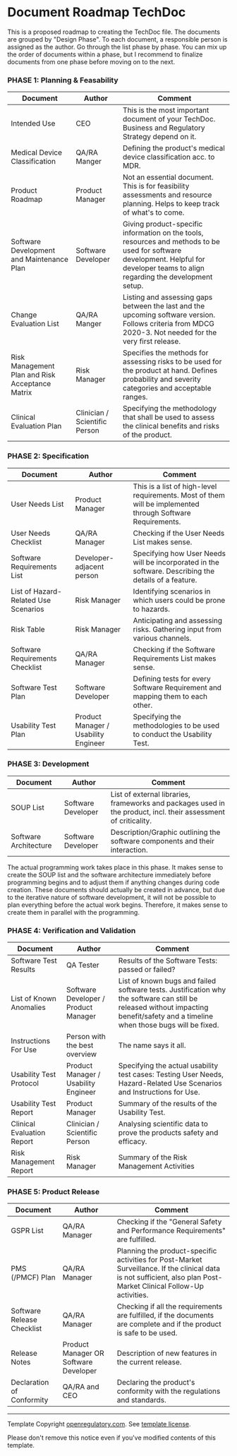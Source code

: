 # Document Roadmap TechDoc

This is a proposed roadmap to creating the TechDoc file. The documents are grouped by "Design Phase". To each
document, a responsible person is assigned as the author. Go through the list phase by phase. You can mix up
the order of documents within a phase, but I recommend to finalize documents from one phase before moving on
to the next.

### PHASE 1: Planning & Feasability

| Document                                        | Author                        | Comment                                                                                                                                                                            |
|-------------------------------------------------|-------------------------------|------------------------------------------------------------------------------------------------------------------------------------------------------------------------------------|
| Intended Use                                    | CEO                           | This is the most important document of your TechDoc. Business and Regulatory Strategy depend on it.                                                                                |
| Medical Device Classification                   | QA/RA Manger                  | Defining the product's medical device classification acc. to MDR.                                                                                                                  |
| Product Roadmap                                 | Product Manager               | Not an essential document. This is for feasibility assessments and resource planning. Helps to keep track of what's to come.                                                       |
| Software Development and Maintenance Plan       | Software Developer            | Giving product-specific information on the tools, resources and methods to be used for software development. Helpful for developer teams to align regarding the development setup. |
| Change Evaluation List                          | QA/RA Manger                  | Listing and assessing gaps between the last and the upcoming software version. Follows criteria from MDCG 2020-3. Not needed for the very first release.                           |
| Risk Management Plan and Risk Acceptance Matrix | Risk Manager                  | Specifies the methods for assessing risks to be used for the product at hand. Defines probability and severity categories and acceptable ranges.                                   |
| Clinical Evaluation Plan                        | Clinician / Scientific Person | Specifying the methodology that shall be used to assess the clinical benefits and risks of the product.                                                                            |

### PHASE 2: Specification

| Document                             | Author                               | Comment                                                                                                    |
|--------------------------------------|--------------------------------------|------------------------------------------------------------------------------------------------------------|
| User Needs List                      | Product Manager                      | This is a list of high-level requirements. Most of them will be implemented through Software Requirements. |
| User Needs Checklist                 | QA/RA Manager                        | Checking if the User Needs List makes sense.                                                               |
| Software Requirements List           | Developer-adjacent person            | Specifying how User Needs will be incorporated in the software. Describing the details of a feature.       |
| List of Hazard-Related Use Scenarios | Risk Manager                         | Identifying scenarios in which users could be prone to hazards.                                            |
| Risk Table                           | Risk Manager                         | Anticipating and assessing risks. Gathering input from various channels.                                   |
| Software Requirements Checklist      | QA/RA Manager                        | Checking if the Software Requirements List makes sense.                                                    |
| Software Test Plan                   | Software Developer                   | Defining tests for every Software Requirement and mapping them to each other.                              |
| Usability Test Plan                  | Product Manager / Usability Engineer | Specifying the methodologies to be used to conduct the Usability Test.                                     |

### PHASE 3: Development

| Document              | Author             | Comment                                                                                                         |
|-----------------------|--------------------|-----------------------------------------------------------------------------------------------------------------|
| SOUP List             | Software Developer | List of external libraries, frameworks and packages used in the product, incl. their assessment of criticality. |
| Software Architecture | Software Developer | Description/Graphic outlining the software components and their interaction.                                    |

The actual programming work takes place in this phase. It makes sense to create the SOUP list and the software
architecture immediately before programming begins and to adjust them if anything changes during code
creation. These documents should actually be created in advance, but due to the iterative nature of software
development, it will not be possible to plan everything before the actual work begins. Therefore, it makes
sense to create them in parallel with the programming.

### PHASE 4: Verification and Validation

| Document                   | Author                               | Comment                                                                                                                                                                           |
|----------------------------|--------------------------------------|-----------------------------------------------------------------------------------------------------------------------------------------------------------------------------------|
| Software Test Results      | QA Tester                            | Results of the Software Tests: passed or failed?                                                                                                                                  |
| List of Known Anomalies    | Software Developer / Product Manager | List of known bugs and failed software tests. Justification why the software can still be released without impacting benefit/safety and a timeline when those bugs will be fixed. |
| Instructions For Use       | Person with the best overview        | The name says it all.                                                                                                                                                             |
| Usability Test Protocol    | Product Manager / Usability Engineer | Specifying the actual usability test cases: Testing User Needs, Hazard-Related Use Scenarios and Instructions for Use.                                                            |
| Usability Test Report      | Product Manager                      | Summary of the results of the Usability Test.                                                                                                                                     |
| Clinical Evaluation Report | Clinician / Scientific Person        | Analysing scientific data to prove the products safety and efficacy.                                                                                                              |
| Risk Management Report     | Risk Manager                         | Summary of the Risk Management Activities                                                                                                                                         |

### PHASE 5: Product Release

| Document                   | Author                                | Comment                                                                                                                                                             |
|----------------------------|---------------------------------------|---------------------------------------------------------------------------------------------------------------------------------------------------------------------|
| GSPR List                  | QA/RA Manager                         | Checking if the "General Safety and Performance Requirements" are fulfilled.                                                                                        |
| PMS (/PMCF) Plan           | QA/RA Manager                         | Planning the product-specific activities for Post-Market Surveillance. If the clinical data is not sufficient, also plan Post-Market Clinical Follow-Up activities. |
| Software Release Checklist | QA/RA Manager                         | Checking if all the requirements are fulfilled, if the documents are complete and if the product is safe to be used.                                                |
| Release Notes              | Product Manager OR Software Developer | Description of new features in the current release.                                                                                                                 |
| Declaration of Conformity  | QA/RA and CEO                         | Declaring the product's conformity with the regulations and standards.                                                                                              |

---

Template Copyright [openregulatory.com](https://openregulatory.com). See [template
license](https://openregulatory.com/template-license).

Please don't remove this notice even if you've modified contents of this template.
